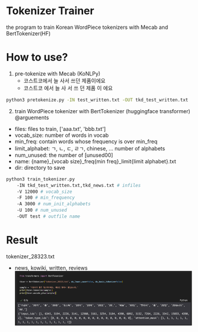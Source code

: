 # Tokenizer Trainer
the program to train Korean WordPiece tokenizers with Mecab and BertTokenizer(HF)

# How to use?
1. pre-tokenize with Mecab (KoNLPy)
    - 코스트코에서 늘 사서 쓰던 제품이에요
    - 코스트코 에서 늘 사 서 쓰 던 제품 이 에요  
```bash
python3 pretokenize.py -IN test_written.txt -OUT tkd_test_written.txt
```

2. train WordPiece tokenizer with BertTokenizer (huggingface transformer)
@arguements
- files: files to train, ['aaa.txt', 'bbb.txt']
- vocab_size: number of words in vocab
- min_freq: contain words whose frequency is over min_freq
- limit_alphabet: ㄱ, ㄴ, ㄷ, ㄹㄱ, chinese, ... number of alphabets
- num_unused: the number of [unused00]
- name: {name}_{vocab size}_freq{min freq}_limit{limit alphabet}.txt
- dir: directory to save
```bash
python3 train_tokenizer.py
    -IN tkd_test_written.txt,tkd_news.txt # infiles
    -V 12000 # vocab_size
    -F 100 # min_frequency
    -A 3000 # num_init_alphabets
    -U 100 # num_unused
    -OUT test # outfile name
```
# Result
tokenizer_28323.txt  
- news, kowiki, written, reviews
![result](img/result.png)
